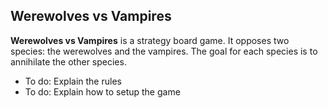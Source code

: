 ## Werewolves vs Vampires

**Werewolves vs Vampires** is a strategy board game. It opposes two species: the werewolves and the vampires. The goal for each species is to annihilate the other species.

- To do: Explain the rules
- To do: Explain how to setup the game
